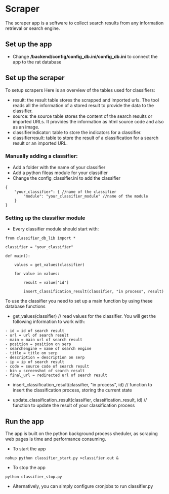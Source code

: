 # Scraper
The scraper app is a software to collect search results from any information retrieval or search engine. 

## Set up the app

- Change **/backend/config/config_db.ini/config_db.ini** to connect the app to the rat database

## Set up the scraper

To setup scrapers
Here is an overview of the tables used for classifiers:

- result: the result table stores the scrapped and imported urls. The tool reads all the information of a stored result to provide the data to the classifier.
- source: the source table stores the content of the search results or imported URLs. It provides the information as html source code and also as an image.
- classifierindicator: table to store the indicators for a classifier.
- classifierresult: table to store the result of a classification for a search result or an imported URL.

### Manually adding a classifier:
- Add a folder with the name of your classifier
- Add a python fileas module for your classifier
- Change the config_classifier.ini to add the classifier

```
{
	"your_classifier": { //name of the classifier
		"module": "your_classifier_module" //name of the module
	}
}
```

### Setting up the classifier module

- Every classifier module should start with:

```
from classifier_db_lib import *

classifier = "your_classifier"

def main():

    values = get_values(classifier)

    for value in values:

        result = value['id']

        insert_classification_result(classifier, "in process", result)
```


To use the classifier you need to set up a main function by using these database functions

- get_values(classifier) // read values for the classifier. You will get the following information to work with:

```
- id = id of search result
- url = url of search result
- main = main url of search result
- position = position on serp
- searchengine = name of search engine
- title = title on serp
- description = description on serp
- ip = ip of search result
- code = source code of search result
- bin = screenshot of search result
- final_url = redirected url of search result
```

- insert_classification_result(classifier, "in process", id) // function to insert the classification process, storing the current state

- update_classification_result(classifier, classification_result, id) // function to update the result of your classification process

## Run the app

The app is built on the python background process sheduler, as scraping web pages is time and performance consuming.

- To start the app
```
nohup python classifier_start.py >classifier.out &
```

- To stop the app
```
python classifier_stop.py
```

- Alternatively, you can simply configure cronjobs to run classifier.py
